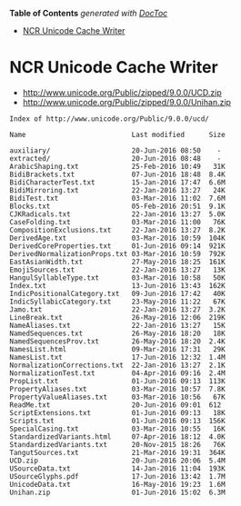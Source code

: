 <!-- START doctoc generated TOC please keep comment here to allow auto update -->
<!-- DON'T EDIT THIS SECTION, INSTEAD RE-RUN doctoc TO UPDATE -->
**Table of Contents**  *generated with [DocToc](https://github.com/thlorenz/doctoc)*

- [NCR Unicode Cache Writer](#ncr-unicode-cache-writer)

<!-- END doctoc generated TOC please keep comment here to allow auto update -->


# NCR Unicode Cache Writer


* http://www.unicode.org/Public/zipped/9.0.0/UCD.zip
* http://www.unicode.org/Public/zipped/9.0.0/Unihan.zip

```
Index of http://www.unicode.org/Public/9.0.0/ucd/

Name                          Last modified      Size

auxiliary/                    20-Jun-2016 08:50    -
extracted/                    20-Jun-2016 08:48    -
ArabicShaping.txt             25-Feb-2016 10:49   31K
BidiBrackets.txt              07-Jun-2016 18:48  8.4K
BidiCharacterTest.txt         15-Jan-2016 17:47  6.6M
BidiMirroring.txt             22-Jan-2016 13:27   24K
BidiTest.txt                  03-Mar-2016 11:02  7.6M
Blocks.txt                    05-Feb-2016 20:51  9.1K
CJKRadicals.txt               22-Jan-2016 13:27  5.0K
CaseFolding.txt               03-Mar-2016 11:00   76K
CompositionExclusions.txt     22-Jan-2016 13:27  8.2K
DerivedAge.txt                03-Mar-2016 10:59  104K
DerivedCoreProperties.txt     01-Jun-2016 09:14  921K
DerivedNormalizationProps.txt 03-Mar-2016 10:59  792K
EastAsianWidth.txt            27-May-2016 18:25  161K
EmojiSources.txt              22-Jan-2016 13:27   13K
HangulSyllableType.txt        03-Mar-2016 10:58   50K
Index.txt                     13-Jun-2016 13:43  162K
IndicPositionalCategory.txt   09-Jun-2016 17:42   40K
IndicSyllabicCategory.txt     23-May-2016 11:22   67K
Jamo.txt                      22-Jan-2016 13:27  3.2K
LineBreak.txt                 26-May-2016 12:06  219K
NameAliases.txt               22-Jan-2016 13:27   15K
NamedSequences.txt            26-May-2016 18:20   18K
NamedSequencesProv.txt        26-May-2016 18:20  2.4K
NamesList.html                09-Mar-2016 17:31   29K
NamesList.txt                 17-Jun-2016 12:32  1.4M
NormalizationCorrections.txt  22-Jan-2016 13:27  2.1K
NormalizationTest.txt         04-Apr-2016 09:16  2.4M
PropList.txt                  01-Jun-2016 09:13  113K
PropertyAliases.txt           03-Mar-2016 10:57  7.8K
PropertyValueAliases.txt      03-Mar-2016 10:56   67K
ReadMe.txt                    20-Jun-2016 09:01  612
ScriptExtensions.txt          01-Jun-2016 09:13   18K
Scripts.txt                   01-Jun-2016 09:13  156K
SpecialCasing.txt             03-Mar-2016 10:55   16K
StandardizedVariants.html     07-Apr-2016 18:12  4.0K
StandardizedVariants.txt      20-Nov-2015 18:26   76K
TangutSources.txt             21-Mar-2016 19:31  364K
UCD.zip                       20-Jun-2016 20:06  5.4M
USourceData.txt               14-Jan-2016 11:04  193K
USourceGlyphs.pdf             17-Jun-2016 13:42  1.7M
UnicodeData.txt               16-May-2016 19:23  1.6M
Unihan.zip                    01-Jun-2016 15:02  6.3M
```

